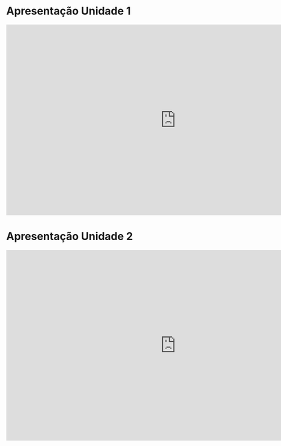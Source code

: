 # Apresentação Unidade 1

<iframe width="901" height="507" src="https://www.youtube.com/embed/quXwbHKBJHc" title="Vídeo de apresentação Unidade 1 Requisitos" frameborder="0" allow="accelerometer; autoplay; clipboard-write; encrypted-media; gyroscope; picture-in-picture" allowfullscreen></iframe>


# Apresentação Unidade 2

<iframe width="901" height="507" src="https://www.youtube.com/embed/Vjw82sm3M9M" title="Vídeo de apresentação Unidade 2 Requisitos" frameborder="0" allow="accelerometer; autoplay; clipboard-write; encrypted-media; gyroscope; picture-in-picture" allowfullscreen></iframe>
